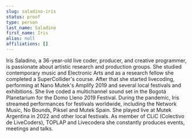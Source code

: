 ```yaml
---
slug: saladino-iris
status: proof
type: person
last_name: Saladino
first_name: Iris
alias: null
affiliations: []
---
```


Iris Saladino, a 36-year-old live coder, producer, and creative programmer, is passionate about artistic research and production groups. She studied contemporary music and Electronic Arts and as a research fellow she completed a SuperCollider's course. After that she started livecoding, performing at Nano Mutek's Amplify 2019 and several local festivals and exhibitions. She live coded a multichannel sound set in the Bogotá Planetarium for the Domo Lleno 2019 Festival. During the pandemic, Iris streamed performances for festivals worldwide, including the Network Music, No Bounds, Piksel and Mutek Spain. She played live at Mutek Argentina in 2022 and other local festivals. As member of CLiC (Colectivo de LiveCoders), TOPLAP and Livecodera she constantly produces events, meetings and talks.
